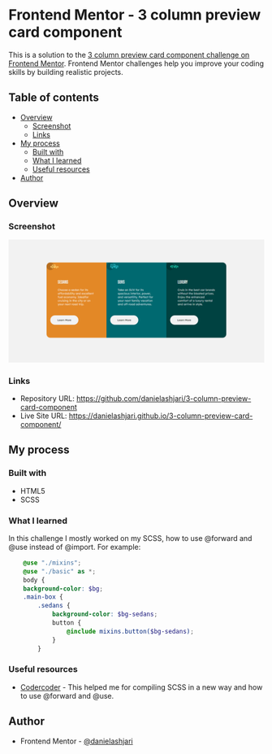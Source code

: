# Frontend Mentor - 3 column preview card component

This is a solution to the [3 column preview card component challenge on Frontend Mentor](https://www.frontendmentor.io/challenges/3column-preview-card-component-pH92eAR2-). Frontend Mentor challenges help you improve your coding skills by building realistic projects. 

## Table of contents

- [Overview](#overview)
  - [Screenshot](#screenshot)
  - [Links](#links)
- [My process](#my-process)
  - [Built with](#built-with)
  - [What I learned](#what-i-learned)
  - [Useful resources](#useful-resources)
- [Author](#author)


## Overview

### Screenshot

![](./images/Project-Screenshot.png)


### Links

- Repository URL: <https://github.com/danielashjari/3-column-preview-card-component>
- Live Site URL: <https://danielashjari.github.io/3-column-preview-card-component/>

## My process

### Built with

- HTML5 
- SCSS


### What I learned

In this challenge I mostly worked on my SCSS, how to use @forward and @use instead of @import.
For example:

```scss
    @use "./mixins";
    @use "./basic" as *;
    body {
    background-color: $bg;
    .main-box {
        .sedans {
            background-color: $bg-sedans;
            button {
                @include mixins.button($bg-sedans);
            }
        }


```


### Useful resources

- [Codercoder](https://www.youtube.com/c/TheCoderCoder) - This helped me for compiling SCSS in a new way and how to use @forward and @use.


## Author

- Frontend Mentor - [@danielashjari](https://www.frontendmentor.io/profile/danielashjari)


